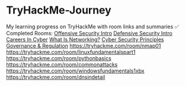 # TryHackMe-Journey
My learning progress on TryHackMe with room links and summaries
✅ Completed Rooms:
[Offensive Security Intro](https://tryhackme.com/room/offensivesecurityintro)
[Defensive Security Intro](https://tryhackme.com/room/defensivesecurityintro)
[Careers In Cyber](https://tryhackme.com/room/careersincyber)
[What Is Networking?](https://tryhackme.com/room/whatisnetworking)
[Cyber Security Principles](https://tryhackme.com/room/securityprinciples)
[Governance & Regulation](https://tryhackme.com/room/cybergovernanceregulation)
https://tryhackme.com/room/nmap01
https://tryhackme.com/room/linuxfundamentalspart1
https://tryhackme.com/room/pythonbasics
https://tryhackme.com/room/commonattacks
https://tryhackme.com/room/windowsfundamentals1xbx
https://tryhackme.com/room/dnsindetail

